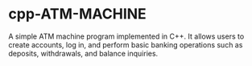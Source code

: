 # cpp-ATM-MACHINE
A simple ATM machine program implemented in C++. It allows users to create accounts, log in, and perform basic banking operations such as deposits, withdrawals, and balance inquiries.
